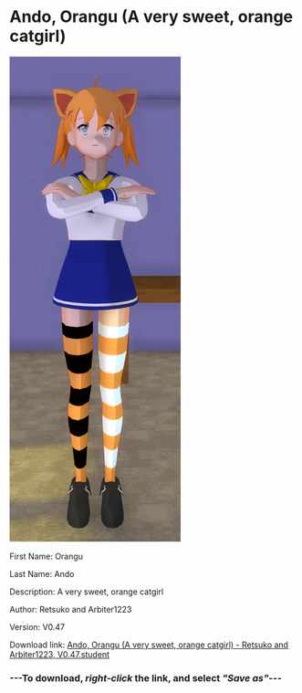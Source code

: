 # Ando, Orangu (A very sweet, orange catgirl)

<img src="https://raw.githubusercontent.com/Arbiter1223/Daigaku-Gurashi-Custom-Students/master/Students/Files/Ando%2C%20Orangu%20(A%20very%20sweet%2C%20orange%20catgirl).png" title="Ando, Orangu (A very sweet, orange catgirl) - Retsuko and Arbiter1223, V0.47">

First Name: Orangu

Last Name: Ando

Description: A very sweet, orange catgirl

Author: Retsuko and Arbiter1223

Version: V0.47

Download link: <a href="https://raw.githubusercontent.com/Arbiter1223/Daigaku-Gurashi-Custom-Students/master/Students/Files/Ando%2C%20Orangu%20(A%20very%20sweet%2C%20orange%20catgirl)%20-%20Retsuko%20and%20Arbiter1223%2C%20V0.47.student">Ando, Orangu (A very sweet, orange catgirl) - Retsuko and Arbiter1223, V0.47.student</a>

### ---**To download, _right-click_ the link, and select _"Save as"_**---
